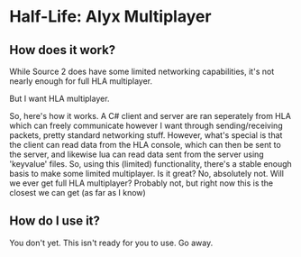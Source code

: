 # Half-Life: Alyx Multiplayer

## How does it work?
While Source 2 does have some limited networking capabilities, it's not nearly enough for full HLA multiplayer.

But I want HLA multiplayer.

So, here's how it works.
A C# client and server are ran seperately from HLA which can freely communicate however I want through sending/receiving packets, pretty standard networking stuff.
However, what's special is that the client can read data from the HLA console, which can then be sent to the server, and likewise lua can read data sent from the server using 'keyvalue' files.
So, using this (limited) functionality, there's a stable enough basis to make some limited multiplayer.
Is it great? No, absolutely not. Will we ever get full HLA multiplayer? Probably not, but right now this is the closest we can get (as far as I know)

## How do I use it?

You don't yet. This isn't ready for you to use. Go away.